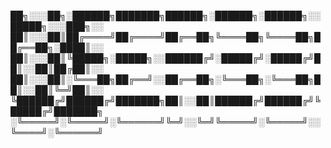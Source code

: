 
██╗░░░██╗░██████╗███████╗██████╗░██████╗░██████╗░░█████╗░░░███╗░░
██║░░░██║██╔════╝██╔════╝██╔══██╗╚════██╗╚════██╗██╔══██╗░████║░░
██║░░░██║╚█████╗░█████╗░░██████╔╝░█████╔╝░█████╔╝██║░░██║██╔██║░░
██║░░░██║░╚═══██╗██╔══╝░░██╔══██╗░╚═══██╗░╚═══██╗██║░░██║╚═╝██║░░
╚██████╔╝██████╔╝███████╗██║░░██║██████╔╝██████╔╝╚█████╔╝███████╗
░╚═════╝░╚═════╝░╚══════╝╚═╝░░╚═╝╚═════╝░╚═════╝░░╚════╝░╚══════╝